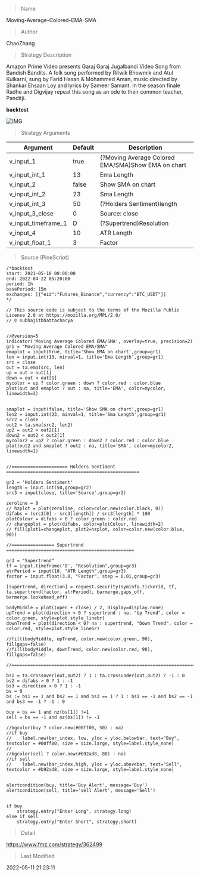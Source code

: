 
> Name

Moving-Average-Colored-EMA-SMA

> Author

ChaoZhang

> Strategy Description

Amazon Prime Video presents Garaj Garaj Jugalbandi Video Song from Bandish Bandits. A folk song performed by Ritwik Bhowmik and Atul Kulkarni, sung by Farid Hasan & Mohammed Aman, music directed by Shankar Ehsaan Loy and lyrics by Sameer Samant. In the season finale Radhe and Digvijay repeat this song as an ode to their common teacher, Panditji.

**backtest**

 ![IMG](https://www.fmz.com/upload/asset/1758ea192f6c8cff0bf.png) 

> Strategy Arguments



|Argument|Default|Description|
|----|----|----|
|v_input_1|true|(?Moving Average Colored EMA/SMA)Show EMA on chart|
|v_input_int_1|13|Ema Length|
|v_input_2|false|Show SMA on chart|
|v_input_int_2|23|Sma Length|
|v_input_int_3|50|(?Holders Sentiment)length|
|v_input_3_close|0|Source: close|high|low|open|hl2|hlc3|hlcc4|ohlc4|
|v_input_timeframe_1|D|(?Supertrend)Resolution|
|v_input_4|10|ATR Length|
|v_input_float_1|3|Factor|


> Source (PineScript)

``` pinescript
/*backtest
start: 2021-05-10 00:00:00
end: 2022-04-22 05:20:00
period: 1h
basePeriod: 15m
exchanges: [{"eid":"Futures_Binance","currency":"BTC_USDT"}]
*/

// This source code is subject to the terms of the Mozilla Public License 2.0 at https://mozilla.org/MPL/2.0/
// © subhajitbhattacharya


//@version=5
indicator('Moving Average Colored EMA/SMA', overlay=true, precision=2)
gr1 = "Moving Average Colored EMA/SMA"
emaplot = input(true, title='Show EMA on chart',group=gr1)
len = input.int(13, minval=1, title='Ema Length',group=gr1)
src = close
out = ta.ema(src, len)
up = out > out[1]
down = out < out[1]
mycolor = up ? color.green : down ? color.red : color.blue
plot(out and emaplot ? out : na, title='EMA', color=mycolor, linewidth=3)


smaplot = input(false, title='Show SMA on chart',group=gr1)
len2 = input.int(23, minval=1, title='Sma Length',group=gr1)
src2 = close
out2 = ta.sma(src2, len2)
up2 = out2 > out2[1]
down2 = out2 < out2[1]
mycolor2 = up2 ? color.green : down2 ? color.red : color.blue
plot(out2 and smaplot ? out2 : na, title='SMA', color=mycolor2, linewidth=1)


//===================== Holders Sentiment ==================================================

gr2 = 'Holders Sentiment'
length = input.int(50,group=gr2)
src3 = input(close, title='Source',group=gr2)

zeroline = 0
// hzplot = plot(zeroline, color=color.new(color.black, 0))
difabs = (src3[0] - src3[length]) / src3[length] * 100
plotColour = difabs > 0 ? color.green : color.red
// changeplot = plot(difabs, color=plotColour, linewidth=2)
// fill(plot1=changeplot, plot2=hzplot, color=color.new(color.blue, 90))

//================ Supertrend ================================================

gr3 = "Supertrend"
tf = input.timeframe('D', "Resolution",group=gr3)
atrPeriod = input(10, "ATR Length",group=gr3)
factor = input.float(3.0, "Factor", step = 0.01,group=gr3)

[supertrend, direction] = request.security(syminfo.tickerid, tf, ta.supertrend(factor, atrPeriod), barmerge.gaps_off, barmerge.lookahead_off)

bodyMiddle = plot((open + close) / 2, display=display.none)
upTrend = plot(direction < 0 ? supertrend : na, "Up Trend", color = color.green, style=plot.style_linebr)
downTrend = plot(direction < 0? na : supertrend, "Down Trend", color = color.red, style=plot.style_linebr)

//fill(bodyMiddle, upTrend, color.new(color.green, 90), fillgaps=false)
//fill(bodyMiddle, downTrend, color.new(color.red, 90), fillgaps=false)

//=================================================================================

bs1 = ta.crossover(out,out2) ? 1 : ta.crossunder(out,out2) ? -1 : 0
bs2 = difabs > 0 ? 1 : -1
bs3 = direction < 0 ? 1 : -1
bs = 0
bs := bs1 == 1 and bs2 == 1 and bs3 == 1 ? 1 : bs1 == -1 and bs2 == -1 and bs3 == -1 ? -1 : 0

buy = bs == 1 and nz(bs[1]) !=1
sell = bs == -1 and nz(bs[1]) != -1

//bgcolor(buy ? color.new(#00ff00, 50) : na)
//if buy
//    label.new(bar_index, low, yloc = yloc.belowbar, text="Buy", textcolor = #00ff00, size = size.large, style=label.style_none)
//
//bgcolor(sell ? color.new(#b92ad8, 80) : na)
//if sell
//    label.new(bar_index,high, yloc = yloc.abovebar, text="Sell", textcolor = #b92ad8, size = size.large, style=label.style_none)
    

alertcondition(buy, title='Buy Alert', message='Buy')
alertcondition(sell, title='sell Alert', message='Sell')


if buy
    strategy.entry("Enter Long", strategy.long)
else if sell
    strategy.entry("Enter Short", strategy.short)
```

> Detail

https://www.fmz.com/strategy/362499

> Last Modified

2022-05-11 21:23:11
